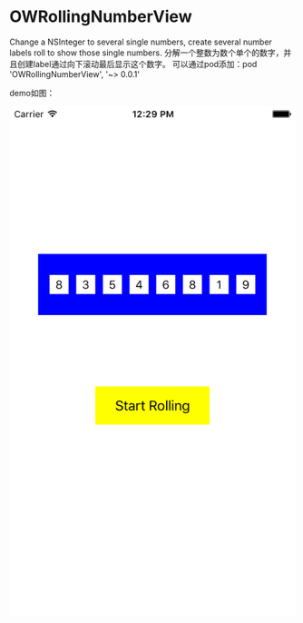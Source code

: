# OWRollingNumberView
Change a NSInteger to several single numbers, create several number labels roll to show those single numbers.
分解一个整数为数个单个的数字，并且创建label通过向下滚动最后显示这个数字。
可以通过pod添加：pod 'OWRollingNumberView', '~> 0.0.1'

demo如图：

![image](http://github.com/Wymann/OWRollingNumberView/raw/master//vim-screenshot.png)
